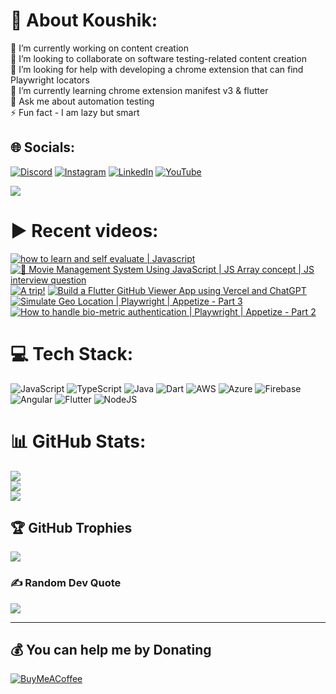 # 💫 About Koushik:
🔭 I’m currently working on content creation<br>👯 I’m looking to collaborate on software testing-related content creation<br>🤝 I’m looking for help with developing a chrome extension that can find Playwright locators<br>🌱 I’m currently learning chrome extension manifest v3 & flutter<br>💬 Ask me about automation testing<br>⚡ Fun fact - I am lazy but smart


## 🌐 Socials:
[![Discord](https://img.shields.io/badge/Discord-%237289DA.svg?logo=discord&logoColor=white)](htttps://discord.gg/https://discord.gg/UunqzYFHPX) [![Instagram](https://img.shields.io/badge/Instagram-%23E4405F.svg?logo=Instagram&logoColor=white)](https://instagram.com/ortonikc) [![LinkedIn](https://img.shields.io/badge/LinkedIn-%230077B5.svg?logo=linkedin&logoColor=white)](https://linkedin.com/in/ortoni) [![YouTube](https://img.shields.io/badge/YouTube-%23FF0000.svg?logo=YouTube&logoColor=white)](https://youtube.com/@letcode) 

[![](https://visitcount.itsvg.in/api?id=ortonikc&icon=6&color=0)](https://visitcount.itsvg.in)
# ▶️ Recent videos:
<!-- BEGIN YOUTUBE-CARDS -->
[![how to learn and self evaluate | Javascript](https://ytcards.demolab.com/?id=6sebg9YiTME&title=how+to+learn+and+self+evaluate+%7C+Javascript&lang=en&timestamp=1737130080&background_color=%230d1117&title_color=%23ffffff&stats_color=%23dedede&max_title_lines=1&width=250&border_radius=5 "how to learn and self evaluate | Javascript")](https://www.youtube.com/watch?v=6sebg9YiTME)
[![🎥 Movie Management System Using JavaScript | JS Array concept | JS interview question](https://ytcards.demolab.com/?id=8-eRmf8hv8w&title=%F0%9F%8E%A5+Movie+Management+System+Using+JavaScript+%7C+JS+Array+concept+%7C+JS+interview+question&lang=en&timestamp=1737039089&background_color=%230d1117&title_color=%23ffffff&stats_color=%23dedede&max_title_lines=1&width=250&border_radius=5 "🎥 Movie Management System Using JavaScript | JS Array concept | JS interview question")](https://www.youtube.com/watch?v=8-eRmf8hv8w)
[![A trip!](https://ytcards.demolab.com/?id=zURUHqSdPdk&title=A+trip%21&lang=en&timestamp=1735998443&background_color=%230d1117&title_color=%23ffffff&stats_color=%23dedede&max_title_lines=1&width=250&border_radius=5 "A trip!")](https://www.youtube.com/watch?v=zURUHqSdPdk)
[![Build a Flutter GitHub Viewer App using Vercel and ChatGPT](https://ytcards.demolab.com/?id=UEpJLvhwp-Q&title=Build+a+Flutter+GitHub+Viewer+App+using+Vercel+and+ChatGPT&lang=en&timestamp=1732907685&background_color=%230d1117&title_color=%23ffffff&stats_color=%23dedede&max_title_lines=1&width=250&border_radius=5 "Build a Flutter GitHub Viewer App using Vercel and ChatGPT")](https://www.youtube.com/watch?v=UEpJLvhwp-Q)
[![Simulate Geo Location | Playwright | Appetize - Part 3](https://ytcards.demolab.com/?id=88PngzTxxl0&title=Simulate+Geo+Location+%7C+Playwright+%7C+Appetize+-+Part+3&lang=en&timestamp=1732333703&background_color=%230d1117&title_color=%23ffffff&stats_color=%23dedede&max_title_lines=1&width=250&border_radius=5 "Simulate Geo Location | Playwright | Appetize - Part 3")](https://www.youtube.com/watch?v=88PngzTxxl0)
[![How to handle bio-metric authentication | Playwright | Appetize - Part 2](https://ytcards.demolab.com/?id=23wHdOAMfJY&title=How+to+handle+bio-metric+authentication+%7C+Playwright+%7C+Appetize+-+Part+2&lang=en&timestamp=1732210404&background_color=%230d1117&title_color=%23ffffff&stats_color=%23dedede&max_title_lines=1&width=250&border_radius=5 "How to handle bio-metric authentication | Playwright | Appetize - Part 2")](https://www.youtube.com/watch?v=23wHdOAMfJY)
<!-- END YOUTUBE-CARDS -->
# 💻 Tech Stack:
![JavaScript](https://img.shields.io/badge/javascript-%23323330.svg?style=for-the-badge&logo=javascript&logoColor=%23F7DF1E) ![TypeScript](https://img.shields.io/badge/typescript-%23007ACC.svg?style=for-the-badge&logo=typescript&logoColor=white) ![Java](https://img.shields.io/badge/java-%23ED8B00.svg?style=for-the-badge&logo=java&logoColor=white) ![Dart](https://img.shields.io/badge/dart-%230175C2.svg?style=for-the-badge&logo=dart&logoColor=white) ![AWS](https://img.shields.io/badge/AWS-%23FF9900.svg?style=for-the-badge&logo=amazon-aws&logoColor=white) ![Azure](https://img.shields.io/badge/azure-%230072C6.svg?style=for-the-badge&logo=azure-devops&logoColor=white) ![Firebase](https://img.shields.io/badge/firebase-%23039BE5.svg?style=for-the-badge&logo=firebase) ![Angular](https://img.shields.io/badge/angular-%23DD0031.svg?style=for-the-badge&logo=angular&logoColor=white) ![Flutter](https://img.shields.io/badge/Flutter-%2302569B.svg?style=for-the-badge&logo=Flutter&logoColor=white) ![NodeJS](https://img.shields.io/badge/node.js-6DA55F?style=for-the-badge&logo=node.js&logoColor=white)
# 📊 GitHub Stats:
![](https://github-readme-stats.vercel.app/api?username=ortonikc&theme=radical&hide_border=true&include_all_commits=true&count_private=true)<br/>
![](https://github-readme-streak-stats.herokuapp.com/?user=ortonikc&theme=radical&hide_border=true)<br/>
![](https://github-readme-stats.vercel.app/api/top-langs/?username=ortonikc&theme=radical&hide_border=true&include_all_commits=true&count_private=true&layout=compact)

## 🏆 GitHub Trophies
![](https://github-profile-trophy.vercel.app/?username=ortonikc&theme=discord&no-frame=false&no-bg=true&margin-w=4)

### ✍️ Random Dev Quote
![](https://quotes-github-readme.vercel.app/api?type=horizontal&theme=radical)

---
  ## 💰 You can help me by Donating
  [![BuyMeACoffee](https://img.shields.io/badge/Buy%20Me%20a%20Coffee-ffdd00?style=for-the-badge&logo=buy-me-a-coffee&logoColor=black)](https://buymeacoffee.com/letcode) 

  
<!-- Proudly created with GPRM ( https://gprm.itsvg.in ) -->
